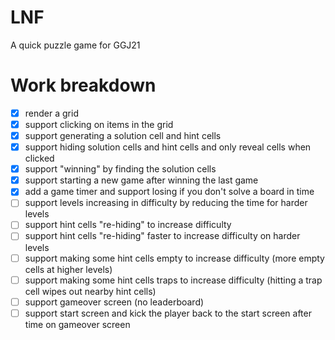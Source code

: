 # LNF

A quick puzzle game for GGJ21

# Work breakdown

* [X] render a grid
* [X] support clicking on items in the grid
* [X] support generating a solution cell and hint cells
* [X] support hiding solution cells and hint cells and only reveal cells when clicked
* [X] support "winning" by finding the solution cells
* [X] support starting a new game after winning the last game
* [X] add a game timer and support losing if you don't solve a board in time
* [ ] support levels increasing in difficulty by reducing the time for harder levels
* [ ] support hint cells "re-hiding" to increase difficulty
* [ ] support hint cells "re-hiding" faster to increase difficulty on harder levels
* [ ] support making some hint cells empty to increase difficulty (more empty cells at higher levels)
* [ ] support making some hint cells traps to increase difficulty (hitting a trap cell wipes out nearby hint cells)
* [ ] support gameover screen (no leaderboard)
* [ ] support start screen and kick the player back to the start screen after time on gameover screen
